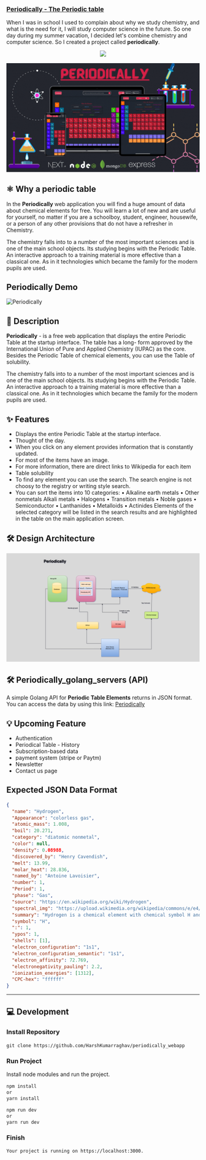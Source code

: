 ### [Periodically - The Periodic table](https://periodically.tech)

When I was in school I used to complain about why we study chemistry, and what is the need for it, I will study computer science in the future. So one day during my summer vacation, I decided let's combine chemistry and computer science. So I created a project called **periodically**.

<p align="center">
<img src="https://img.shields.io/badge/Author-@HarshKumarraghav-critical" />
</p>

![Periodically](public/Periodically-poster.gif)

## ⚛️ Why a periodic table

In the **Periodically** web application you will find a huge amount of data about chemical elements for free. You will learn a lot of new and are useful for yourself, no matter if you are a schoolboy, student, engineer, housewife, or a person of any other provisions that do not have a refresher in Chemistry.

The chemistry falls into to a number of the most important sciences and is one of the main school objects.
Its studying begins with the Periodic Table. An interactive approach to a training material is more effective than a classical one. As in it
technologies which became the family for the modern pupils are used.

## Periodically Demo

![Periodically](public/periodically-demo.gif)

## 📌 Description

**Periodically** - is a free web application that displays the entire Periodic Table at the startup interface. The table has a long-
form approved by the International Union of Pure and Applied Chemistry (IUPAC) as the core. Besides the Periodic Table of
chemical elements, you can use the Table of solubility.

The chemistry falls into to a number of the most important sciences and is one of the main school objects.
Its studying begins with the Periodic Table. An interactive approach to a training material is more effective than a classical one. As in it
technologies which became the family for the modern pupils are used.

## ✨ Features

- Displays the entire Periodic Table at the startup interface.
- Thought of the day.
- When you click on any element provides information that is constantly updated.
- For most of the items have an image.
- For more information, there are direct links to Wikipedia for each item
- Table solubility
- To find any element you can use the search. The search engine is not choosy to the registry or writing style search.
- You can sort the items into 10 categories:
  • Alkaline earth metals
  • Other nonmetals
  Alkali metals
  • Halogens
  • Transition metals
  • Noble gases
  • Semiconductor
  • Lanthanides
  • Metalloids
  • Actinides
  Elements of the selected category will be listed in the search results and are highlighted in the table on the main application
  screen.

## 🛠️ Design Architecture

![Periodically](public/design_arc.png)

## 🛠️ Periodically_golang_servers (API)

A simple Golang API for **Periodic Table Elements** returns in JSON format.
You can access the data by using this link:
[Periodically](https://periodically-golang-server.herokuapp.com)

## 💡 Upcoming Feature

- Authentication
- Periodical Table - History
- Subscription-based data
- payment system (stripe or Paytm)
- Newsletter
- Contact us page

## Expected JSON Data Format

```JSON
{
  "name": "Hydrogen",
  "Appearance": "colorless gas",
  "atomic_mass": 1.008,
  "boil": 20.271,
  "category": "diatomic nonmetal",
  "color": null,
  "density": 0.08988,
  "discovered_by": "Henry Cavendish",
  "melt": 13.99,
  "molar_heat": 28.836,
  "named_by": "Antoine Lavoisier",
  "number": 1,
  "Period": 1,
  "phase": "Gas",
  "source": "https://en.wikipedia.org/wiki/Hydrogen",
  "spectral_img": "https://upload.wikimedia.org/wikipedia/commons/e/e4/Hydrogen_Spectra.jpg",
  "summary": "Hydrogen is a chemical element with chemical symbol H and atomic number 1. With an atomic weight of 1.00794 u, hydrogen is the lightest element on the periodic table. Its monatomic form (H) is the most abundant chemical substance in the Universe, constituting roughly 75% of all baryonic mass.",
  "symbol": "H",
  ":": 1,
  "ypos": 1,
  "shells": [1],
  "electron_configuration": "1s1",
  "electron_configuration_semantic": "1s1",
  "electron_affinity": 72.769,
  "electronegativity_pauling": 2.2,
  "ionization_energies": [1312],
  "CPC-hex": "ffffff"
}
```

---

## 💻 Development

### Install Repository

```git
git clone https://github.com/HarshKumarraghav/periodically_webapp
```

### Run Project

Install node modules and run the project.

```
npm install
or
yarn install
```

```
npm run dev
or
yarn run dev
```

### Finish

```
Your project is running on https://localhost:3000.
```
